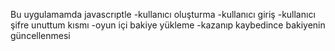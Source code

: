 Bu uygulamamda javascrıptle 
-kullanıcı oluşturma
-kullanıcı giriş
-kullanıcı şifre unuttum kısmı
-oyun içi bakiye yükleme
-kazanıp kaybedince bakiyenin güncellenmesi 